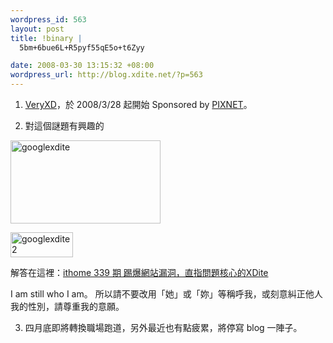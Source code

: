 ```yaml
--- 
wordpress_id: 563
layout: post
title: !binary |
  5bm+6bue6L+R5pyf55qE5o+t6Zyy

date: 2008-03-30 13:15:32 +08:00
wordpress_url: http://blog.xdite.net/?p=563
---
```

1. <a href="http://veryxd.net">VeryXD</a>，於 2008/3/28 起開始 Sponsored by <a href="http://www.pixnet.net">PIXNET</a>。

2. 對這個謎題有興趣的

<a href="http://www.flickr.com/photos/xdite/2372398735/" title="Flickr 上 xdite 的 googlexdite"><img src="http://farm3.static.flickr.com/2142/2372398735_7d03ae5a32_m.jpg" width="240" height="133" alt="googlexdite" /></a>

<a href="http://www.flickr.com/photos/xdite/2373236158/" title="Flickr 上 xdite 的 googlexdite2"><img src="http://farm3.static.flickr.com/2334/2373236158_40e5bd198a_t.jpg" width="100" height="40" alt="googlexdite2" /></a>

解答在這裡：<a href="http://www.ithome.com.tw/itadm/article.php?c=48106">ithome 339 期 踢爆網站漏洞，直指問題核心的XDite</a>

I am still who I am。 所以請不要改用「她」或「妳」等稱呼我，或刻意糾正他人我的性別，請尊重我的意願。

3. 四月底即將轉換職場跑道，另外最近也有點疲累，將停寫 blog 一陣子。
